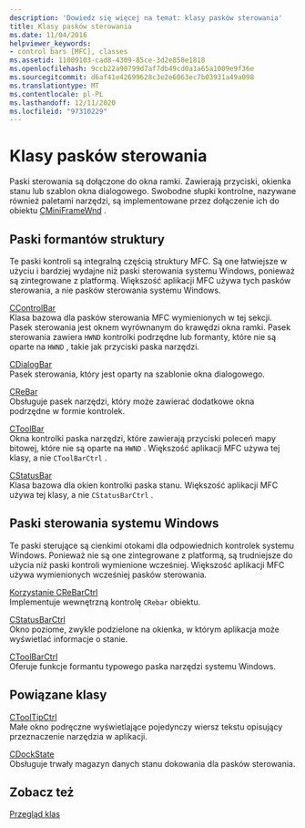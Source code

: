 ```yaml
---
description: 'Dowiedz się więcej na temat: klasy pasków sterowania'
title: Klasy pasków sterowania
ms.date: 11/04/2016
helpviewer_keywords:
- control bars [MFC], classes
ms.assetid: 11009103-cad8-4309-85ce-3d2e858e1818
ms.openlocfilehash: 9ccb22a90799d7af7db49cd0a1a65a1009e9f36e
ms.sourcegitcommit: d6af41e42699628c3e2e6063ec7b03931a49a098
ms.translationtype: MT
ms.contentlocale: pl-PL
ms.lasthandoff: 12/11/2020
ms.locfileid: "97310229"
---
```

# <a name="control-bar-classes"></a>Klasy pasków sterowania

Paski sterowania są dołączone do okna ramki. Zawierają przyciski, okienka stanu lub szablon okna dialogowego. Swobodne słupki kontrolne, nazywane również paletami narzędzi, są implementowane przez dołączenie ich do obiektu [CMiniFrameWnd](reference/cminiframewnd-class.md) .

## <a name="framework-control-bars"></a>Paski formantów struktury

Te paski kontroli są integralną częścią struktury MFC. Są one łatwiejsze w użyciu i bardziej wydajne niż paski sterowania systemu Windows, ponieważ są zintegrowane z platformą. Większość aplikacji MFC używa tych pasków sterowania, a nie pasków sterowania systemu Windows.

[CControlBar](reference/ccontrolbar-class.md)<br/>
Klasa bazowa dla pasków sterowania MFC wymienionych w tej sekcji. Pasek sterowania jest oknem wyrównanym do krawędzi okna ramki. Pasek sterowania zawiera `HWND` kontrolki podrzędne lub formanty, które nie są oparte na `HWND` , takie jak przyciski paska narzędzi.

[CDialogBar](reference/cdialogbar-class.md)<br/>
Pasek sterowania, który jest oparty na szablonie okna dialogowego.

[CReBar](reference/crebar-class.md)<br/>
Obsługuje pasek narzędzi, który może zawierać dodatkowe okna podrzędne w formie kontrolek.

[CToolBar](reference/ctoolbar-class.md)<br/>
Okna kontrolki paska narzędzi, które zawierają przyciski poleceń mapy bitowej, które nie są oparte na `HWND` . Większość aplikacji MFC używa tej klasy, a nie `CToolBarCtrl` .

[CStatusBar](reference/cstatusbar-class.md)<br/>
Klasa bazowa dla okien kontrolki paska stanu. Większość aplikacji MFC używa tej klasy, a nie `CStatusBarCtrl` .

## <a name="windows-control-bars"></a>Paski sterowania systemu Windows

Te paski sterujące są cienkimi otokami dla odpowiednich kontrolek systemu Windows. Ponieważ nie są one zintegrowane z platformą, są trudniejsze do użycia niż paski kontroli wymienione wcześniej. Większość aplikacji MFC używa wymienionych wcześniej pasków sterowania.

[Korzystanie CReBarCtrl](reference/crebarctrl-class.md)<br/>
Implementuje wewnętrzną kontrolę `CRebar` obiektu.

[CStatusBarCtrl](reference/cstatusbarctrl-class.md)<br/>
Okno poziome, zwykle podzielone na okienka, w którym aplikacja może wyświetlać informacje o stanie.

[CToolBarCtrl](reference/ctoolbarctrl-class.md)<br/>
Oferuje funkcje formantu typowego paska narzędzi systemu Windows.

## <a name="related-classes"></a>Powiązane klasy

[CToolTipCtrl](reference/ctooltipctrl-class.md)<br/>
Małe okno podręczne wyświetlające pojedynczy wiersz tekstu opisujący przeznaczenie narzędzia w aplikacji.

[CDockState](reference/cdockstate-class.md)<br/>
Obsługuje trwały magazyn danych stanu dokowania dla pasków sterowania.

## <a name="see-also"></a>Zobacz też

[Przegląd klas](class-library-overview.md)
